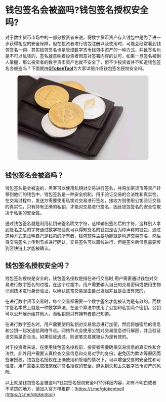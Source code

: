 # 钱包签名会被盗吗?钱包签名授权安全吗?

对于数字货币市场中的一部分投资者来说，将数字货币资产存入钱包中是为了进一步获得相应的安全保障，但在投资者进行钱包注册以及使用时，可能会经常看到钱包签名一词，其实钱包签名也是管控数字货币钱包中资产的一种方式，并且签名也是不可以乱钱的，签名就意味着投资者同意对签署内容的认可，如果一旦签名被别人掌握，那么投资者的数字货币资产也就不安全了，但不少投资者并不知道钱包签名会被盗吗？下面就由[**GTokenTool**](https://www.gtokentool.com)为大家详细介绍钱包签名授权安全吗。

<figure><img src="../../.gitbook/assets/2024122154523.png" alt=""><figcaption></figcaption></figure>

## 钱包签名会被盗吗？

钱包签名是会被盗的，黑客可以使用私钥对交易进行签名，并将加密货币等资产转移到他们的钱包中，钱包签名是一种安全机制，用于验证交易的合法性和真实性，在交易过程中，发送方需要使用私钥对交易进行签名，接收方则使用公钥验证交易的真实性，只有持有正确的私钥，才能对交易进行签名，因此钱包签名的安全性取决于私钥的安全性。

通过钱包签名就是利用私钥来签名明文字符，这样输出签名后的字符，这样别人拿到签名之后的字符通过数学校验就可以得知签名的钱包是否为你声称的钱包，通过这种方式来证明自己是钱包的所有者，钱包软件主要功能就是构造交易签名，然后将交易签名上传到节点进行确认，交易签名可以离线进行，但是签名后信息需要传到区块链上才能被确认。

## 钱包签名授权安全吗？

钱包签名授权是安全的，钱包签名授权是指在进行交易时,用户需要通过钱包对交易进行数字签名的过程，在这个过程中，用户需要输入自己的交易密码或使用生物识别技术进行身份验证，以确认这笔交易是由自己发起并且是合法有效的。

在进行数字货币交易时，每个交易都需要一个数字签名才能被认为是有效的。而数字签名本质上就是一种数学算法，在这个算法中使用了公钥和私钥两个密钥。公钥可以公开展示给其他人，而私钥则只有拥有者自己知道。

在进行数字签名时，用户需要使用私钥对交易信息进行加密，然后将加密后的信息和公钥一起发送给网络节点。网络节点会使用公钥对交易信息进行解密，并且验证该交易是否合法。如果验证通过，则该笔交易就被认为是有效的。

对于投资者来说，在使用钱包签名授权前，投资者需要确保交易信息的真实性和合法性，此外用户需要认真检查交易信息和交易对手的身份，避免因为欺诈等原因而签署授权。钱包签名授权在正确使用和管理的情况下，可以增强交易的安全性和可信度。用户需要采取措施保护签名授权的安全，避免损失和丢失数字货币资产的风险。

以上就是钱包签名会被盗吗?钱包签名授权安全吗?的详细内容，如有不明白或者不清楚的地方，请加入官方电报群：[https://t.me/gtokentool](https://t.me/gtokentool)
